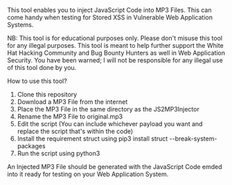This tool enables you to inject JavaScript Code into MP3 Files. This can come handy when testing for Stored XSS in Vulnerable Web Application Systems. 

NB: This tool is for educational purposes only. Please don't misuse this tool for any illegal purposes. This tool is meant to help further support the White Hat Hacking Community and Bug Bounty Hunters as well in Web Application Security. You have been warned; I will not be responsible for any illegal use of this tool done by you.

How to use this tool?

1. Clone this repository
2. Download a MP3 File from the internet
3. Place the MP3 File in the same directory as the JS2MP3Injector
4. Rename the MP3 File to original.mp3
5. Edit the script (You can include whichever payload you want and replace the script that's within the code)
6. Install the requirement struct using pip3 install struct --break-system-packages
7. Run the script using python3

An Injected MP3 File should be generated with the JavaScript Code emded into it ready for testing on your Web Application System.
